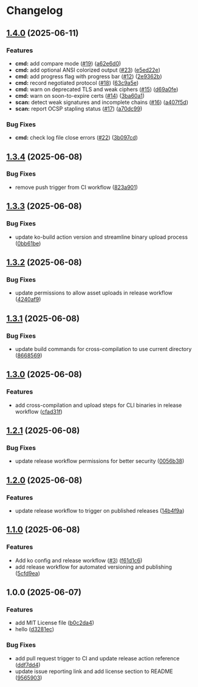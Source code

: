 # Changelog

## [1.4.0](https://github.com/sustanza/rivela/compare/v1.3.4...v1.4.0) (2025-06-11)


### Features

* **cmd:** add compare mode ([#19](https://github.com/sustanza/rivela/issues/19)) ([a62e6d0](https://github.com/sustanza/rivela/commit/a62e6d0014c9c071fc9d9f3b6d5b1ccb2bbd5650))
* **cmd:** add optional ANSI colorized output ([#23](https://github.com/sustanza/rivela/issues/23)) ([e5ed22e](https://github.com/sustanza/rivela/commit/e5ed22edf2596381234c319f125c4e032fa18ab8))
* **cmd:** add progress flag with progress bar ([#12](https://github.com/sustanza/rivela/issues/12)) ([2e9362b](https://github.com/sustanza/rivela/commit/2e9362bd5b7fed45cbe16ff7da17e7b049b8dc0a))
* **cmd:** record negotiated protocol ([#18](https://github.com/sustanza/rivela/issues/18)) ([63c9a5e](https://github.com/sustanza/rivela/commit/63c9a5eb53eec48d9e9949a3a0853c6f8d66403f))
* **cmd:** warn on deprecated TLS and weak ciphers ([#15](https://github.com/sustanza/rivela/issues/15)) ([d69a0fe](https://github.com/sustanza/rivela/commit/d69a0fe14f1041c7a254fecb58a807eb54b74776))
* **cmd:** warn on soon-to-expire certs ([#14](https://github.com/sustanza/rivela/issues/14)) ([3ba60a1](https://github.com/sustanza/rivela/commit/3ba60a1488a0f9071bdae64f49b52a4f6ea18fc2))
* **scan:** detect weak signatures and incomplete chains ([#16](https://github.com/sustanza/rivela/issues/16)) ([a407f5d](https://github.com/sustanza/rivela/commit/a407f5d16685e079808863dc279c4b4a9a1bc35a))
* **scan:** report OCSP stapling status ([#17](https://github.com/sustanza/rivela/issues/17)) ([a70dc99](https://github.com/sustanza/rivela/commit/a70dc99e3f5a16b2504587bc627518c639ce76f7))


### Bug Fixes

* **cmd:** check log file close errors ([#22](https://github.com/sustanza/rivela/issues/22)) ([3b097cd](https://github.com/sustanza/rivela/commit/3b097cd51ac49bbfbfb08b1a80127954009a0af8))

## [1.3.4](https://github.com/sustanza/rivela/compare/v1.3.3...v1.3.4) (2025-06-08)


### Bug Fixes

* remove push trigger from CI workflow ([823a901](https://github.com/sustanza/rivela/commit/823a901ffd3ace5f6aff14d08dbf62b4ad1beb50))

## [1.3.3](https://github.com/sustanza/rivela/compare/v1.3.2...v1.3.3) (2025-06-08)


### Bug Fixes

* update ko-build action version and streamline binary upload process ([0bb61be](https://github.com/sustanza/rivela/commit/0bb61bec336246ce4a430cb4f2d9e79fc8773cce))

## [1.3.2](https://github.com/sustanza/rivela/compare/v1.3.1...v1.3.2) (2025-06-08)


### Bug Fixes

* update permissions to allow asset uploads in release workflow ([4240af9](https://github.com/sustanza/rivela/commit/4240af94cdf5198ded4501468911a99c524b096b))

## [1.3.1](https://github.com/sustanza/rivela/compare/v1.3.0...v1.3.1) (2025-06-08)


### Bug Fixes

* update build commands for cross-compilation to use current directory ([8668569](https://github.com/sustanza/rivela/commit/8668569cea3dc61bd01cc72168c9accf1c4de718))

## [1.3.0](https://github.com/sustanza/rivela/compare/v1.2.1...v1.3.0) (2025-06-08)


### Features

* add cross-compilation and upload steps for CLI binaries in release workflow ([cfad31f](https://github.com/sustanza/rivela/commit/cfad31f41d94e50f5d3e9b1265490d9057521afe))

## [1.2.1](https://github.com/sustanza/rivela/compare/v1.2.0...v1.2.1) (2025-06-08)


### Bug Fixes

* update release workflow permissions for better security ([0056b38](https://github.com/sustanza/rivela/commit/0056b3838ed56a744c3e3ba0b94fb9c3ac07d9e8))

## [1.2.0](https://github.com/sustanza/rivela/compare/v1.1.0...v1.2.0) (2025-06-08)


### Features

* update release workflow to trigger on published releases ([14b4f9a](https://github.com/sustanza/rivela/commit/14b4f9a06574d424fbc24fdd10840339b675ca13))

## [1.1.0](https://github.com/sustanza/rivela/compare/v1.0.0...v1.1.0) (2025-06-08)


### Features

* Add ko config and release workflow ([#3](https://github.com/sustanza/rivela/issues/3)) ([f61d1c6](https://github.com/sustanza/rivela/commit/f61d1c695963344922e9cc666b76b00df0e15aac))
* add release workflow for automated versioning and publishing ([5cfd9ea](https://github.com/sustanza/rivela/commit/5cfd9ea7324b06b1f012d6d333f27f61597ba819))

## 1.0.0 (2025-06-07)


### Features

* add MIT License file ([b0c2da4](https://github.com/sustanza/rivela/commit/b0c2da490624c8a11a1885a53f914d0c8233e896))
* hello ([d3281ec](https://github.com/sustanza/rivela/commit/d3281ec07e95418a9353695d22233aba7c8ff93e))


### Bug Fixes

* add pull request trigger to CI and update release action reference ([ddf7dd4](https://github.com/sustanza/rivela/commit/ddf7dd4083d6baef9f6164bfccd01937c79526a6))
* update issue reporting link and add license section to README ([9565903](https://github.com/sustanza/rivela/commit/9565903d82a9804075cadff3e4f5a6d228cdf046))
